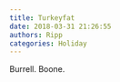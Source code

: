 ```yaml
---
title: Turkeyfat
date: 2018-03-31 21:26:55
authors: Ripp
categories: Holiday
---
```


 Burrell. Boone.